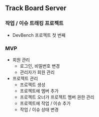 ## Track Board Server
### 작업 / 이슈 트래킹 프로젝트 
- DevBench 프로젝트 첫 번째

### MVP
- 회원 관리
  - 로그인, 비밀번호 변경
  - 관리자가 회원 관리
- 프로젝트 관리
  - 프로젝트 생성
  - 프로젝트에 멤버 추가
  - 프로젝트 오너가 프로젝트 멤버 권한 관리
  - 프로젝트에 작업 / 이슈 추가
  - 작업 / 이슈 상태 변경
